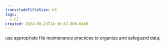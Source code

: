 ```yaml
---
transcludeTitleSize: h3
tags:
  - C2
created: 2024-09-23T14:36:57.000-0400
---
```

use appropriate file maintenance practices to organize and safeguard data;